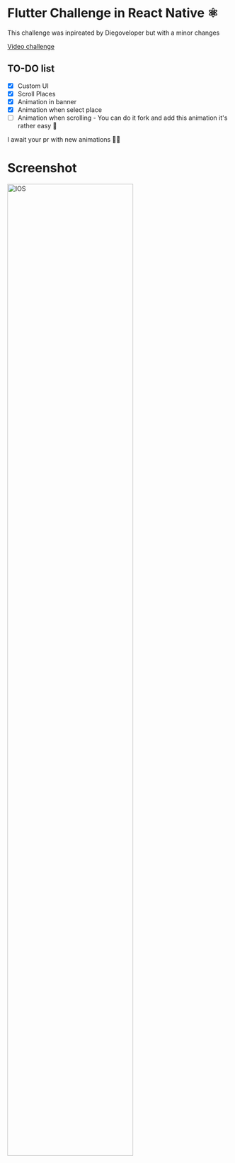 # Flutter Challenge in React Native ⚛

This challenge was inpireated by Diegoveloper but with a minor changes

[Video challenge](https://www.youtube.com/watch?v=KZGi5kgnjbQ&ab_channel=diegoveloper)

## TO-DO list

-   [x] Custom UI
-   [x] Scroll Places
-   [x] Animation in banner
-   [x] Animation when select place
-   [ ] Animation when scrolling - You can do it fork and add this animation it's rather easy 👾

I await your pr with new animations 🤟🏼

# Screenshot

<img src="./screenshots/001.gif"
     alt="IOS"
     width="75%"/>
